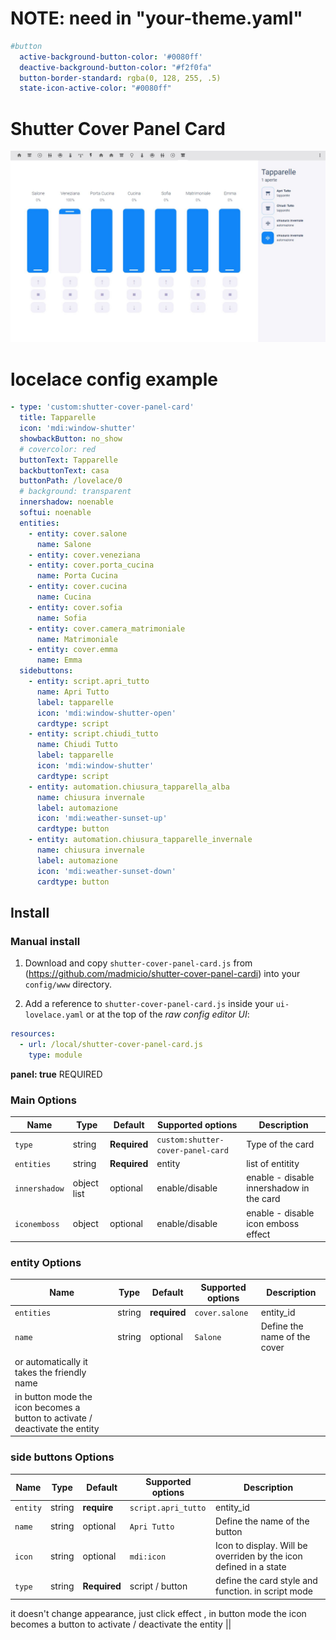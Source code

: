 # NOTE: need in "your-theme.yaml"
```yaml
#button
  active-background-button-color: '#0080ff'
  deactive-background-button-color: "#f2f0fa"
  button-border-standard: rgba(0, 128, 255, .5)
  state-icon-active-color: "#0080ff"
```
# Shutter Cover Panel Card
![all](example.JPG)


# locelace config example

```yaml
- type: 'custom:shutter-cover-panel-card'
  title: Tapparelle
  icon: 'mdi:window-shutter'
  showbackButton: no_show
  # covercolor: red
  buttonText: Tapparelle
  backbuttonText: casa
  buttonPath: /lovelace/0
  # background: transparent
  innershadow: noenable
  softui: noenable
  entities:
    - entity: cover.salone
      name: Salone
    - entity: cover.veneziana
    - entity: cover.porta_cucina
      name: Porta Cucina
    - entity: cover.cucina
      name: Cucina
    - entity: cover.sofia
      name: Sofia
    - entity: cover.camera_matrimoniale
      name: Matrimoniale
    - entity: cover.emma
      name: Emma
  sidebuttons:
    - entity: script.apri_tutto
      name: Apri Tutto
      label: tapparelle
      icon: 'mdi:window-shutter-open'
      cardtype: script
    - entity: script.chiudi_tutto
      name: Chiudi Tutto
      label: tapparelle
      icon: 'mdi:window-shutter'
      cardtype: script
    - entity: automation.chiusura_tapparella_alba
      name: chiusura invernale
      label: automazione
      icon: 'mdi:weather-sunset-up'
      cardtype: button
    - entity: automation.chiusura_tapparelle_invernale
      name: chiusura invernale
      label: automazione
      icon: 'mdi:weather-sunset-down'
      cardtype: button
```


## Install

### Manual install

1. Download and copy `shutter-cover-panel-card.js` from (https://github.com/madmicio/shutter-cover-panel-cardi) into your `config/www`  directory.

2. Add a reference to `shutter-cover-panel-card.js` inside your `ui-lovelace.yaml` or at the top of the *raw config editor UI*:

  ```yaml
  resources:
    - url: /local/shutter-cover-panel-card.js
      type: module
  ```
**panel: true** REQUIRED
### Main Options
| Name | Type | Default | Supported options | Description |
| -------------- | ----------- | ------------ | ------------------------------------------------ | --------------------------------------------------------------------------------------------------------------------------------------------------------------------------------------------------------------------------------------------------------------------------------------------------------------------------------------------- |
| `type` | string | **Required** | `custom:shutter-cover-panel-card` | Type of the card |
| `entities` | string | **Required** | entity | list of entitity |
| `innershadow` | object list | optional | enable/disable | enable - disable innershadow in the card |
| `iconemboss` | object | optional | enable/disable | enable - disable icon emboss effect |

### entity Options
| Name | Type | Default | Supported options | Description |
| -------------- | ----------- | ------------ | ------------------------------------------------ | --------------------------------------------------------------------------------------------------------------------------------------------------------------------------------------------------------------------------------------------------------------------------------------------------------------------------------------------- |
| `entities` | string | **required** | `cover.salone` | entity_id |
| `name` | string | optional | `Salone` | Define the name of the cover 
or automatically it takes the friendly name |
in button mode the icon becomes a button to activate / deactivate the entity |

### side buttons Options
| Name | Type | Default | Supported options | Description |
| -------------- | ----------- | ------------ | ------------------------------------------------ | --------------------------------------------------------------------------------------------------------------------------------------------------------------------------------------------------------------------------------------------------------------------------------------------------------------------------------------------- |
| `entity` | string | **require** | `script.apri_tutto`  | entity_id |
| `name` | string | optional | `Apri Tutto` | Define the name of the button |
| `icon` | string | optional | `mdi:icon` | Icon to display. Will be overriden by the icon defined in a state |
| `type` | string | **Required** | script / button | define the card style and function. in script mode 
it doesn't change appearance, just click effect , 
in button mode the icon becomes a button to activate / deactivate the entity ||
